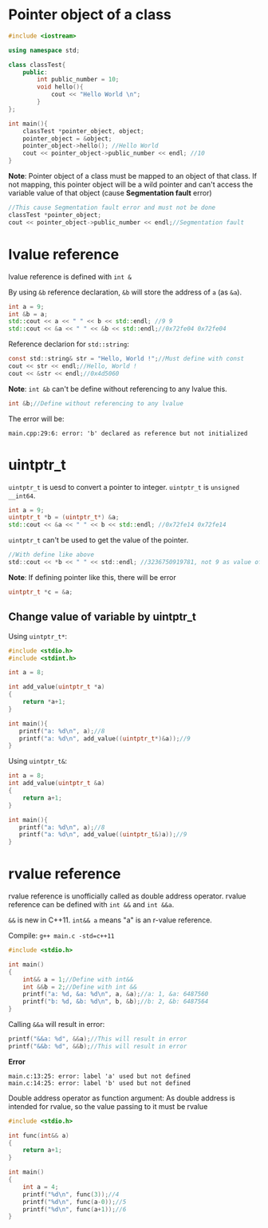 # Pointer object of a class

```cpp
#include <iostream>

using namespace std;

class classTest{
	public:
		int public_number = 10;
		void hello(){
			cout << "Hello World \n";
		}
};

int main(){
	classTest *pointer_object, object;
	pointer_object = &object;
	pointer_object->hello(); //Hello World
	cout << pointer_object->public_number << endl; //10
}
```

**Note**: Pointer object of a class must be mapped to an object of that class. If not mapping, this pointer object will be a wild pointer and can't access the variable value of that object (cause **Segmentation fault** error)

```cpp
//This cause Segmentation fault error and must not be done
classTest *pointer_object;
cout << pointer_object->public_number << endl;//Segmentation fault
```

# lvalue reference

lvalue reference is defined with ``int &``

By using ``&b`` reference declaration, ``&b`` will store the address of ``a`` (as ``&a``).

```cpp
int a = 9;
int &b = a;
std::cout << a << " " << b << std::endl; //9 9
std::cout << &a << " " << &b << std::endl;//0x72fe04 0x72fe04
```

Reference declarion for ``std::string``:

```c
const std::string& str = "Hello, World !";//Must define with const
cout << str << endl;//Hello, World !
cout << &str << endl;//0x4d5060
```

**Note**: ``int &b`` can't be define without referencing to any lvalue this.

```cpp
int &b;//Define without referencing to any lvalue
```

The error will be:

```
main.cpp:29:6: error: 'b' declared as reference but not initialized
```

# uintptr_t

``uintptr_t`` is uesd to convert a pointer to integer. ``uintptr_t`` is ``unsigned __int64``.

```cpp
int a = 9;
uintptr_t *b = (uintptr_t*) &a;
std::cout << &a << " " << b << std::endl; //0x72fe14 0x72fe14
```

``uintptr_t`` can't be used to get the value of the pointer.

```c
//With define like above
std::cout << *b << " " << std::endl; //3236750919781, not 9 as value of variable a
```

**Note**: If defining pointer like this, there will be error

```cpp
uintptr_t *c = &a;
```

## Change value of variable by uintptr_t

Using ``uintptr_t*``:

```cpp
#include <stdio.h>
#include <stdint.h>

int a = 8;

int add_value(uintptr_t *a)
{
	return *a+1;
}

int main(){
   printf("a: %d\n", a);//8
   printf("a: %d\n", add_value((uintptr_t*)&a));//9
}
```

Using ``uintptr_t&``:

```cpp
int a = 8;
int add_value(uintptr_t &a)
{
	return a+1;
}

int main(){
   printf("a: %d\n", a);//8
   printf("a: %d\n", add_value((uintptr_t&)a));//9
}
```
# rvalue reference

rvalue reference is unofficially called as double address operator. rvalue reference can be defined with ``int &&`` and ``int &&a``.

``&&`` is new in C++11. ``int&& a`` means "a" is an r-value reference.

Compile: ``g++ main.c -std=c++11``

```c
#include <stdio.h>

int main()
{
    int&& a = 1;//Define with int&&   
    int &&b = 2;//Define with int &&
    printf("a: %d, &a: %d\n", a, &a);//a: 1, &a: 6487560
    printf("b: %d, &b: %d\n", b, &b);//b: 2, &b: 6487564
}
```

Calling ``&&a`` will result in error:

```cpp
printf("&&a: %d", &&a);//This will result in error
printf("&&b: %d", &&b);//This will result in error
```
**Error**

```
main.c:13:25: error: label 'a' used but not defined
main.c:14:25: error: label 'b' used but not defined
```

Double address operator as function argument: As double address is intended for rvalue, so the value passing to it must be rvalue

```c
#include <stdio.h>

int func(int&& a)
{
    return a+1;
}

int main()
{   
    int a = 4;
    printf("%d\n", func(3));//4
    printf("%d\n", func(a-0));//5
    printf("%d\n", func(a+1));//6
}
```
